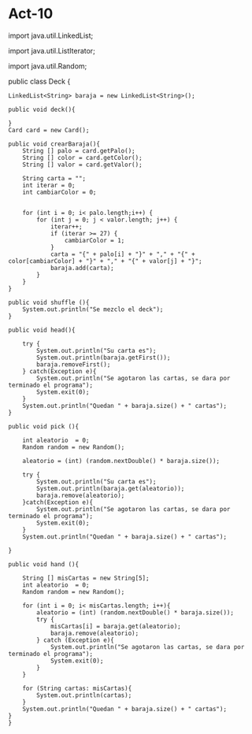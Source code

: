 # Act-10




import java.util.LinkedList;

import java.util.ListIterator;

import java.util.Random;


public class Deck {



    LinkedList<String> baraja = new LinkedList<String>();

    public void deck(){

    }
    Card card = new Card();

    public void crearBaraja(){
        String [] palo = card.getPalo();
        String [] color = card.getColor();
        String [] valor = card.getValor();

        String carta = "";
        int iterar = 0;
        int cambiarColor = 0;


        for (int i = 0; i< palo.length;i++) {
            for (int j = 0; j < valor.length; j++) {
                iterar++;
                if (iterar >= 27) {
                    cambiarColor = 1;
                }
                carta = "{" + palo[i] + "}" + "," + "{" + color[cambiarColor] + "}" + "," + "{" + valor[j] + "}";
                baraja.add(carta);
            }
        }
    }

    public void shuffle (){
        System.out.println("Se mezclo el deck");
    }

    public void head(){

        try {
            System.out.println("Su carta es");
            System.out.println(baraja.getFirst());
            baraja.removeFirst();
        } catch(Exception e){
            System.out.println("Se agotaron las cartas, se dara por terminado el programa");
            System.exit(0);
        }
        System.out.println("Quedan " + baraja.size() + " cartas");
    }

    public void pick (){

        int aleatorio  = 0;
        Random random = new Random();

        aleatorio = (int) (random.nextDouble() * baraja.size());

        try {
            System.out.println("Su carta es");
            System.out.println(baraja.get(aleatorio));
            baraja.remove(aleatorio);
        }catch(Exception e){
            System.out.println("Se agotaron las cartas, se dara por terminado el programa");
            System.exit(0);
        }
        System.out.println("Quedan " + baraja.size() + " cartas");

    }

    public void hand (){

        String [] misCartas = new String[5];
        int aleatorio  = 0;
        Random random = new Random();

        for (int i = 0; i< misCartas.length; i++){
            aleatorio = (int) (random.nextDouble() * baraja.size());
            try {
                misCartas[i] = baraja.get(aleatorio);
                baraja.remove(aleatorio);
            } catch (Exception e){
                System.out.println("Se agotaron las cartas, se dara por terminado el programa");
                System.exit(0);
            }
        }

        for (String cartas: misCartas){
            System.out.println(cartas);
        }
        System.out.println("Quedan " + baraja.size() + " cartas");
    } 
    }

